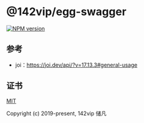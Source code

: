 # @142vip/egg-swagger

[![NPM version](https://img.shields.io/npm/v/@142vip/egg-swagger?labelColor=0b3d52&color=1da469&label=version)](https://www.npmjs.com/package/@142vip/egg-swagger)

## 参考

- joi：<https://joi.dev/api/?v=17.13.3#general-usage>

## 证书

[MIT](https://opensource.org/license/MIT)

Copyright (c) 2019-present, 142vip 储凡
